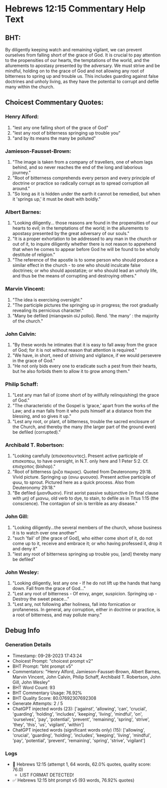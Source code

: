 # Hebrews 12:15 Commentary Help Text

## BHT:
By diligently keeping watch and remaining vigilant, we can prevent ourselves from falling short of the grace of God. It is crucial to pay attention to the propensities of our hearts, the temptations of the world, and the allurements to apostasy presented by the adversary. We must strive and be mindful, holding on to the grace of God and not allowing any root of bitterness to spring up and trouble us. This includes guarding against false doctrines and unholy living, as they have the potential to corrupt and defile many within the church.

## Choicest Commentary Quotes:
### Henry Alford:
1. "lest any one falling short of the grace of God"
2. "lest any root of bitterness springing up trouble you"
3. "and by its means the many be polluted"

### Jamieson-Fausset-Brown:
1. "The image is taken from a company of travellers, one of whom lags behind, and so never reaches the end of the long and laborious journey."
2. "Root of bitterness comprehends every person and every principle of doctrine or practice so radically corrupt as to spread corruption all around."
3. "So long as it is hidden under the earth it cannot be remedied, but when it 'springs up,' it must be dealt with boldly."

### Albert Barnes:
1. "Looking diligently... those reasons are found in the propensities of our hearts to evil; in the temptations of the world; in the allurements to apostasy presented by the great adversary of our souls." 
2. "It is a proper exhortation to be addressed to any man in the church or out of it, to inquire diligently whether there is not reason to apprehend that when he comes to appear before God he will be found to be wholly destitute of religion." 
3. "The reference of the apostle is to some person who should produce a similar effect in the church - to one who should inculcate false doctrines; or who should apostatize; or who should lead an unholy life, and thus be the means of corrupting and destroying others."

### Marvin Vincent:
1. "The idea is exercising oversight."
2. "The participle pictures the springing up in progress; the root gradually revealing its pernicious character."
3. "Many be defiled (mianqwsin oiJ polloi). Rend. 'the many' : the majority of the church."

### John Calvin:
1. "By these words he intimates that it is easy to fall away from the grace of God; for it is not without reason that attention is required."
2. "We have, in short, need of striving and vigilance, if we would persevere in the grace of God."
3. "He not only bids every one to eradicate such a pest from their hearts, but he also forbids them to allow it to grow among them."

### Philip Schaff:
1. "Lest any man fail of (come short of by willfully relinquishing) the grace of God."
2. "The characteristic of the Gospel is ‘grace,’ apart from the works of the Law; and a man falls from it who puts himself at a distance from the blessing, and so gives it up."
3. "Lest any root, or plant, of bitterness, trouble the sacred enclosure of the Church, and thereby the many (the larger part of the ground even) be defiled (corrupted)."

### Archibald T. Robertson:
1. "Looking carefully (επισκοπουντες). Present active participle of επισκοπεω, to have oversight, in N.T. only here and 1 Peter 5:2. Cf. επισχοπος (bishop)." 
2. "Root of bitterness (ριζα πικριας). Quoted from Deuteronomy 29:18. Vivid picture. Springing up (ανω φυουσα). Present active participle of φυω, to sprout. Pictured here as a quick process. Also from Deuteronomy 29:18."
3. "Be defiled (μιανθωσιν). First aorist passive subjunctive (in final clause with μη) of μιανω, old verb to dye, to stain, to defile as in Titus 1:15 (the conscience). The contagion of sin is terrible as any disease."

### John Gill:
1. "Looking diligently...the several members of the church, whose business it is to watch over one another" 
2. "such 'fail' of [the grace of God], who either come short of it, do not come up to it, receive and embrace it; or who having professed it, drop it and deny it"
3. "lest any root of bitterness springing up trouble you, [and] thereby many be defiled"

### John Wesley:
1. "Looking diligently, lest any one - If he do not lift up the hands that hang down. Fall from the grace of God..." 
2. "Lest any root of bitterness - Of envy, anger, suspicion. Springing up - Destroy the sweet peace..."
3. "Lest any, not following after holiness, fall into fornication or profaneness. In general, any corruption, either in doctrine or practice, is a root of bitterness, and may pollute many."


## Debug Info
### Generation Details
- Timestamp: 09-28-2023 17:43:24
- Choicest Prompt: "choicest prompt v2"
- BHT Prompt: "bht prompt v5"
- Commentators: "Henry Alford, Jamieson-Fausset-Brown, Albert Barnes, Marvin Vincent, John Calvin, Philip Schaff, Archibald T. Robertson, John Gill, John Wesley"
- BHT Word Count: 93
- BHT Commentary Usage: 76.92%
- BHT Quality Score: 80.07692307692308
- Generate Attempts: 2 / 5
- ChatGPT injected words (23):
	['against', 'allowing', 'can', 'crucial', 'guarding', 'holding', 'includes', 'keeping', 'living', 'mindful', 'on', 'ourselves', 'pay', 'potential', 'prevent', 'remaining', 'spring', 'strive', 'they', 'this', 'us', 'vigilant', 'within']
- ChatGPT injected words (significant words only) (15):
	['allowing', 'crucial', 'guarding', 'holding', 'includes', 'keeping', 'living', 'mindful', 'pay', 'potential', 'prevent', 'remaining', 'spring', 'strive', 'vigilant']

### Logs
- 🔄 Hebrews 12:15 (attempt 1, 64 words, 62.0% quotes, quality score: 76.0) 
	- LIST FORMAT DETECTED!
- ✅ Hebrews 12:15 bht prompt v5 (93 words, 76.92% quotes)